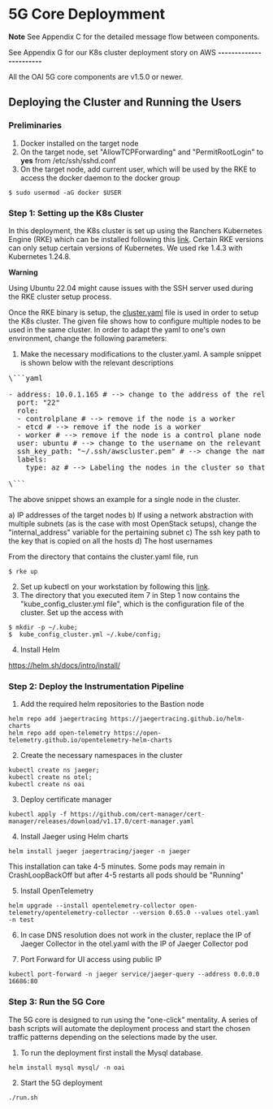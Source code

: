 # 5G Core Deploymment

**Note**
See Appendix C for the detailed message flow between components.

See Appendix G for our K8s cluster deployment story on AWS
**-----------------------**


All the OAI 5G core components are v1.5.0 or newer.

## Deploying the Cluster and Running the Users

### Preliminaries

1. Docker installed on the target node
2. On the target node, set "AllowTCPForwarding" and "PermitRootLogin" to **yes** from /etc/ssh/sshd.conf  
3. On the target node, add current user, which will be used by the RKE to access the docker daemon to the docker group 
```
$ sudo usermod -aG docker $USER
```

### Step 1: Setting up the K8s Cluster

In this deployment, the K8s cluster is set up using the Ranchers Kubernetes Engine (RKE) which can be installed following this [link](https://rancher.com/docs/rke/latest/en/installation/). Certain RKE versions can only setup certain versions of Kubernetes. We used rke 1.4.3 with Kubernetes 1.24.8.


**Warning**

Using Ubuntu 22.04 might cause issues with the SSH server used during the RKE cluster setup process.


Once the RKE binary is setup, the [cluster.yaml](cluster.yml) file is used in order to setup the K8s cluster. The given file shows how to configure multiple nodes to be used in the same cluster. In order to adapt the yaml to one's own environment, change the following parameters:

1. Make the necessary modifications to the cluster.yaml. A sample snippet is shown below with the relevant descriptions
<pre>
\```yaml

- address: 10.0.1.165 # --> change to the address of the relevant node
  port: "22"
  role:
  - controlplane # --> remove if the node is a worker
  - etcd # --> remove if the node is a worker
  - worker # --> remove if the node is a control plane node
  user: ubuntu # --> change to the username on the relevant targent cluster node
  ssh_key_path: "~/.ssh/awscluster.pem" # --> change the name of the key to the one that will be used
  labels:
    type: az # --> Labeling the nodes in the cluster so that VNFs can be assigned to either the AZ or edge zones. Use 'az' for AZs and 'edge' for edge zones.

\```
</pre>

The above snippet shows an example for a single node in the cluster. 

a) IP addresses of the target nodes
b) If using a network abstraction with multiple subnets (as is the case with most OpenStack setups), change the "internal_address" variable for the pertaining subnet
c) The ssh key path to the key that is copied on all the hosts
d) The host usernames

 From the directory that contains the cluster.yaml file, run
```
$ rke up
```
2. Set up kubectl on your workstation by following this [link](https://kubernetes.io/docs/tasks/tools/install-kubectl-linux/).
3. The directory that you executed item 7 in Step 1 now contains the "kube_config_cluster.yml file", which is the configuration file of the cluster. Set up the access with

```
$ mkdir -p ~/.kube;
$  kube_config_cluster.yml ~/.kube/config; 
```

4. Install Helm

https://helm.sh/docs/intro/install/

### Step 2: Deploy the Instrumentation Pipeline

1. Add the required helm repositories to the Bastion node

```
helm repo add jaegertracing https://jaegertracing.github.io/helm-charts
helm repo add open-telemetry https://open-telemetry.github.io/opentelemetry-helm-charts
```

2. Create the necessary namespaces in the cluster

```
kubectl create ns jaeger; 
kubectl create ns otel; 
kubectl create ns oai
```

3. Deploy certificate manager

```
kubectl apply -f https://github.com/cert-manager/cert-manager/releases/download/v1.17.0/cert-manager.yaml
```

4. Install Jaeger using Helm charts

```
helm install jaeger jaegertracing/jaeger -n jaeger
```
This installation can take 4-5 minutes. Some pods may remain in CrashLoopBackOff but after 4-5 restarts all pods should be "Running"

5. Install OpenTelemetry

```
helm upgrade --install opentelemetry-collector open-telemetry/opentelemetry-collector --version 0.65.0 --values otel.yaml -n test

```

6. In case DNS resolution does not work in the cluster, replace the IP of Jaeger Collector in the otel.yaml with the IP of Jaeger Collector pod


7. Port Forward for UI access using public IP

```
kubectl port-forward -n jaeger service/jaeger-query --address 0.0.0.0 16686:80

```



### Step 3: Run the 5G Core

The 5G core is designed to run using the "one-click" mentality. A series of bash scripts will automate the deployment process and start the chosen traffic patterns depending on the selections made by the user. 


1. To run the deployment first install the Mysql database.
```
helm install mysql mysql/ -n oai
```
2. Start the 5G deployment
```
./run.sh
```
